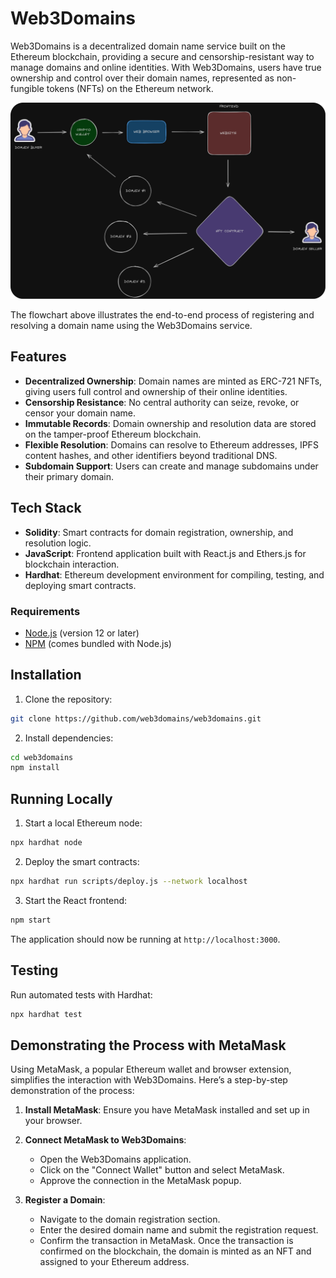 # Web3Domains

Web3Domains is a decentralized domain name service built on the Ethereum blockchain, providing a secure and censorship-resistant way to manage domains and online identities. With Web3Domains, users have true ownership and control over their domain names, represented as non-fungible tokens (NFTs) on the Ethereum network.

![Web3Domains Process Flowchart](public/Flowchart.png "Web3Domains Process Flow")

The flowchart above illustrates the end-to-end process of registering and resolving a domain name using the Web3Domains service.

## Features

- **Decentralized Ownership**: Domain names are minted as ERC-721 NFTs, giving users full control and ownership of their online identities.
- **Censorship Resistance**: No central authority can seize, revoke, or censor your domain name.
- **Immutable Records**: Domain ownership and resolution data are stored on the tamper-proof Ethereum blockchain.
- **Flexible Resolution**: Domains can resolve to Ethereum addresses, IPFS content hashes, and other identifiers beyond traditional DNS.
- **Subdomain Support**: Users can create and manage subdomains under their primary domain.

## Tech Stack

- **Solidity**: Smart contracts for domain registration, ownership, and resolution logic.
- **JavaScript**: Frontend application built with React.js and Ethers.js for blockchain interaction.
- **Hardhat**: Ethereum development environment for compiling, testing, and deploying smart contracts.


### Requirements

- [Node.js](https://nodejs.org/en/) (version 12 or later)
- [NPM](https://www.npmjs.com/) (comes bundled with Node.js)

## Installation

1. Clone the repository:

```bash
git clone https://github.com/web3domains/web3domains.git
```

2. Install dependencies:

```bash
cd web3domains
npm install
```

## Running Locally

1. Start a local Ethereum node:

```bash
npx hardhat node
```

2. Deploy the smart contracts:

```bash
npx hardhat run scripts/deploy.js --network localhost
```

3. Start the React frontend:

```bash
npm start
```

The application should now be running at `http://localhost:3000`.

## Testing

Run automated tests with Hardhat:

```bash
npx hardhat test
```

## Demonstrating the Process with MetaMask

Using MetaMask, a popular Ethereum wallet and browser extension, simplifies the interaction with Web3Domains. Here’s a step-by-step demonstration of the process:

1. **Install MetaMask**: Ensure you have MetaMask installed and set up in your browser.

2. **Connect MetaMask to Web3Domains**:
   - Open the Web3Domains application.
   - Click on the "Connect Wallet" button and select MetaMask.
   - Approve the connection in the MetaMask popup.

3. **Register a Domain**:
   - Navigate to the domain registration section.
   - Enter the desired domain name and submit the registration request.
   - Confirm the transaction in MetaMask. Once the transaction is confirmed on the blockchain, the domain is minted as an NFT and assigned to your Ethereum address.